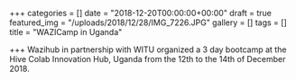+++
categories = []
date = "2018-12-20T00:00:00+00:00"
draft = true
featured_img = "/uploads/2018/12/28/IMG_7226.JPG"
gallery = []
tags = []
title = "WAZICamp in Uganda"

+++
Wazihub in partnership with WITU organized a 3 day bootcamp at the Hive Colab Innovation Hub, Uganda from the 12th to the 14th of December 2018.